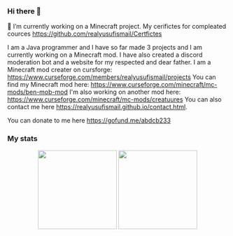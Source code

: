### Hi there 👋
 🔭 I’m currently working on a Minecraft project.
 My cerifictes for compleated cources https://github.com/realyusufismail/Certfictes
 
I am a Java programmer and I have so far made 3 projects and I am currently working on a Minecraft mod. I have also created a discord moderation bot and a website for my respected and dear father.
I am a Minecraft mod creater on cursforge: https://www.curseforge.com/members/realyusufismail/projects
You can find my Minecraft mod here: https://www.curseforge.com/minecraft/mc-mods/ben-mob-mod
I'm also working on another mod here: https://www.curseforge.com/minecraft/mc-mods/creatuures
You can also contact me here https://realyusufismail.github.io/contact.html.



You can donate to me here https://gofund.me/abdcb233



### My stats

<div align="center">
  <img height="180em" src="https://github-readme-stats.vercel.app/api?username=realyusufismail&count_private=true&show_icons=true&theme=dark" />
  <img height="180em" src="https://github-readme-stats.vercel.app/api/top-langs/?username=realyusufismail&count_private=true      &theme=dark&layout=compact&langs_count=6" />
</div>

